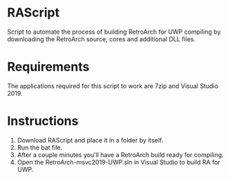 # RAScript
Script to automate the process of building RetroArch for UWP compiling by downloading the RetroArch source, cores and additional DLL files.

# Requirements
The applications required for this script to work are 7zip and Visual Studio 2019.

# Instructions
1. Download RAScript and place it in a folder by itself.
2. Run the bat file.
3. After a couple minutes you'll have a RetroArch build ready for compiling.
4. Open the RetroArch-msvc2019-UWP.sln in Visual Studio to build RA for UWP.
